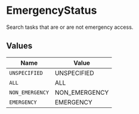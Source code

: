 # EmergencyStatus

Search tasks that are or are not emergency access.


## Values

| Name            | Value           |
| --------------- | --------------- |
| `UNSPECIFIED`   | UNSPECIFIED     |
| `ALL`           | ALL             |
| `NON_EMERGENCY` | NON_EMERGENCY   |
| `EMERGENCY`     | EMERGENCY       |